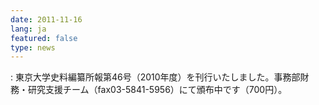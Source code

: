 ```yaml
---
date: 2011-11-16
lang: ja
featured: false
type: news
---
```

: 
東京大学史料編纂所報第46号（2010年度）を刊行いたしました。事務部財務・研究支援チーム（fax03-5841-5956）にて頒布中です（700円）。
